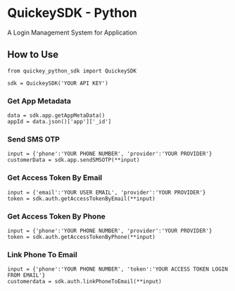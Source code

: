# QuickeySDK - Python

A Login Management System for Application

## How to Use

```
from quickey_python_sdk import QuickeySDK

sdk = QuickeySDK('YOUR API KEY')
```

### Get App Metadata
```
data = sdk.app.getAppMetaData()
appId = data.json()['app']['_id']
```

### Send SMS OTP
```
input = {'phone':'YOUR PHONE NUMBER', 'provider':'YOUR PROVIDER'}
customerData = sdk.app.sendSMSOTP(**input)
```

### Get Access Token By Email
```
input = {'email':'YOUR USER EMAIL', 'provider':'YOUR PROVIDER'}
token = sdk.auth.getAccessTokenByEmail(**input)
```

### Get Access Token By Phone
```
input = {'phone':'YOUR PHONE NUMBER', 'provider':'YOUR PROVIDER'}
token = sdk.auth.getAccessTokenByPhone(**input)
```

### Link Phone To Email
```
input = {'phone':'YOUR PHONE NUMBER', 'token':'YOUR ACCESS TOKEN LOGIN FROM EMAIL'}
customerdata = sdk.auth.linkPhoneToEmail(**input)
```